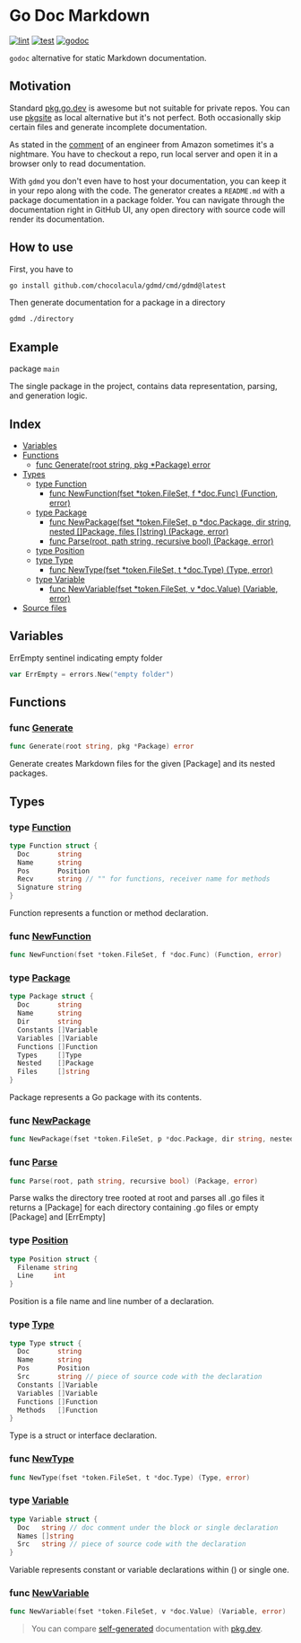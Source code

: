 # Go Doc Markdown

[![lint](https://github.com/chocolacula/gdmd/actions/workflows/lint.yml/badge.svg)](https://github.com/chocolacula/gdmd/actions/workflows/lint.yml)
[![test](https://github.com/chocolacula/gdmd/actions/workflows/test.yml/badge.svg)](https://github.com/chocolacula/gdmd/actions/workflows/test.yml)
[![godoc](https://godoc.org/github.com/chocolacula/gdmd?status.svg)](https://godoc.org/github.com/chocolacula/gdmd)

`godoc` alternative for static Markdown documentation.

## Motivation

Standard [pkg.go.dev](https://pkg.go.dev/) is awesome but not suitable for private repos. You can use [pkgsite](https://cs.opensource.google/go/x/pkgsite) as local alternative but it's not perfect. Both occasionally skip certain files and generate incomplete documentation.

As stated in the [comment](https://github.com/golang/go/issues/2381#issuecomment-2183224009) of an engineer from Amazon sometimes it's a nightmare. You have to checkout a repo, run local server and open it in a browser only to read documentation.

With `gdmd` you don't even have to host your documentation, you can keep it in your repo along with the code. The generator creates a `README.md` with a package documentation in a package folder.
You can navigate through the documentation right in GitHub UI, any open directory with source code will render its documentation.

## How to use

First, you have to

```sh
go install github.com/chocolacula/gdmd/cmd/gdmd@latest
```

Then generate documentation for a package in a directory

```sh
gdmd ./directory
```

## Example

package `main`

The single package in the project, contains data representation, parsing, and generation logic.

## Index

- [Variables](#variables)
- [Functions](#functions)
  - [func Generate(root string, pkg *Package) error](#func-generate)
- [Types](#types)
  - [type Function](#type-function)
    - [func NewFunction(fset *token.FileSet, f *doc.Func) (Function, error)](#func-newfunction)
  - [type Package](#type-package)
    - [func NewPackage(fset *token.FileSet, p *doc.Package, dir string, nested []Package, files []string) (Package, error)](#func-newpackage)
    - [func Parse(root, path string, recursive bool) (Package, error)](#func-parse)
  - [type Position](#type-position)
  - [type Type](#type-type)
    - [func NewType(fset *token.FileSet, t *doc.Type) (Type, error)](#func-newtype)
  - [type Variable](#type-variable)
    - [func NewVariable(fset *token.FileSet, v *doc.Value) (Variable, error)](#func-newvariable)
- [Source files](#source-files)

## Variables

ErrEmpty sentinel indicating empty folder

```go
var ErrEmpty = errors.New("empty folder")
```

## Functions

### func [Generate](cmd/gdmd/generate.go#L33)

```go
func Generate(root string, pkg *Package) error
```

Generate creates Markdown files for the given [Package] and its nested packages.

## Types

### type [Function](cmd/gdmd/types.go#L104)

```go
type Function struct {
  Doc       string
  Name      string
  Pos       Position
  Recv      string // "" for functions, receiver name for methods
  Signature string
}
```

Function represents a function or method declaration.

### func [NewFunction](cmd/gdmd/types.go#L112)

```go
func NewFunction(fset *token.FileSet, f *doc.Func) (Function, error)
```

### type [Package](cmd/gdmd/types.go#L14)

```go
type Package struct {
  Doc       string
  Name      string
  Dir       string
  Constants []Variable
  Variables []Variable
  Functions []Function
  Types     []Type
  Nested    []Package
  Files     []string
}
```

Package represents a Go package with its contents.

### func [NewPackage](cmd/gdmd/types.go#L26)

```go
func NewPackage(fset *token.FileSet, p *doc.Package, dir string, nested []Package, files []string) (Package, error)
```

### func [Parse](cmd/gdmd/parse.go#L28)

```go
func Parse(root, path string, recursive bool) (Package, error)
```

Parse walks the directory tree rooted at root and parses all .go files
it returns a [Package] for each directory containing .go files
or empty [Package] and [ErrEmpty]

### type [Position](cmd/gdmd/types.go#L98)

```go
type Position struct {
  Filename string
  Line     int
}
```

Position is a file name and line number of a declaration.

### type [Type](cmd/gdmd/types.go#L135)

```go
type Type struct {
  Doc       string
  Name      string
  Pos       Position
  Src       string // piece of source code with the declaration
  Constants []Variable
  Variables []Variable
  Functions []Function
  Methods   []Function
}
```

Type is a struct or interface declaration.

### func [NewType](cmd/gdmd/types.go#L146)

```go
func NewType(fset *token.FileSet, t *doc.Type) (Type, error)
```

### type [Variable](cmd/gdmd/types.go#L77)

```go
type Variable struct {
  Doc   string // doc comment under the block or single declaration
  Names []string
  Src   string // piece of source code with the declaration
}
```

Variable represents constant or variable declarations within () or single one.

### func [NewVariable](cmd/gdmd/types.go#L83)

```go
func NewVariable(fset *token.FileSet, v *doc.Value) (Variable, error)
```

> You can compare [self-generated](cmd/gdmd/README.md) documentation with [pkg.dev](https://pkg.go.dev/github.com/chocolacula/gdmd).

